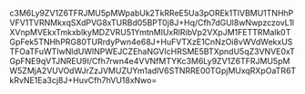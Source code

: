 c3M6Ly9ZV1Z6TFRJMU5pMWpabUk2TkRReE5Ua3pOREk1TlVBMU1TNHhPVFV1TVRNMkxqSXdPVG8xTURBd05BPT0j8J+Hq/Cfh7dGUl8wNwpzczovL1lXVnpMVEkxTmkxblkyMDZVRU51YmtnMlUxRlRibVp2VXpJM1FETTRMalk0TGpFek5TNHhPRG80TURrdyPwn4e68J+HuFVTXzE1CnNzOi8vWVdWekxUSTFOaTFuWTIwNldUWlNPWEJCZEhaNGVIcHRSME5BTXpndU5qZ3VNVE0xTGpFNE9qVTJNREU9I/Cfh7rwn4e4VVNfMTYKc3M6Ly9ZV1Z6TFRJMU5pMW5ZMjA2VUVOdWJrZzJVMUZUYm1adlV6STNRRE00TGpjMUxqRXpOaTR6TkRvNE1Ea3cj8J+HuvCfh7hVU18xNwo=